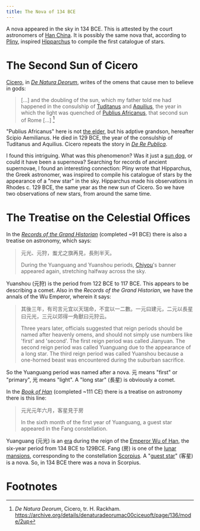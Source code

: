 ```yaml
---
title: The Nova of 134 BCE
---
```


A nova appeared in the sky in 134 BCE. This is attested by the court astronomers of [Han China][han]. It is possibly the same nova that, according to [Pliny], inspired [Hipparchus] to compile the first catalogue of stars.

[han]: https://en.wikipedia.org/wiki/Han_dynasty
[Pliny]: https://en.wikipedia.org/wiki/Pliny_the_Elder
[Hipparchus]: https://en.wikipedia.org/wiki/Hipparchus

# The Second Sun of Cicero

[Cicero], in [_De Natura Deorum_][denat], writes of the omens that cause men to believe in gods:

[Cicero]: https://en.wikipedia.org/wiki/Cicero
[denat]: https://en.wikipedia.org/wiki/De_Natura_Deorum

>[...] and the doubling of the sun, which my father told me had happened in the consulship of [Tuditanus][tud] and [Aquilius][aq], the year in which the light was quenched of [Publius Africanus][aem], that second sun of Rome [...] [^cic]

[tud]: https://en.wikipedia.org/wiki/Gaius_Sempronius_Tuditanus
[aq]: https://en.wikipedia.org/wiki/Manius_Aquillius_(129_BC)
[aem]: https://en.wikipedia.org/wiki/Scipio_Aemilianus

"Publius Africanus" here is not [the elder][afri], but his adptive grandson, hereafter Scipio Aemilianus. He died in 129 BCE, the year of the consulship of Tuditanus and Aquilius. Cicero repeats the story in [_De Re Publica_][dere].

[afri]: https://en.wikipedia.org/wiki/Scipio_Africanus
[dere]: https://en.wikipedia.org/wiki/De_re_publica

I found this intriguing. What was this phenomenon? Was it just a [sun dog][sundog], or could it have been a supernova? Searching for records of ancient supernovae, I found an interesting connection: Pliny wrote that Hipparchus, the Greek astronomer, was inspired to compile his catalogue of stars by the appearance of a "new star" in the sky. Hipparchus made his observations in Rhodes c. 129 BCE, the same year as the new sun of Cicero. So we have two observations of new stars, from around the same time.

[sundog]: https://en.wikipedia.org/wiki/Sun_dog

# The Treatise on the Celestial Offices

In the [_Records of the Grand Historian_][shiji] (completed ~91 BCE) there is also a treatise on astronomy, which says:

[shiji]: https://en.wikipedia.org/wiki/Shiji

> 元光、元狩，蚩尤之旗再見，長則半天。
>
> During the Yuanguang and Yuanshou periods, [Chiyou]'s banner appeared again, stretching halfway across the sky.

[Chiyou]: https://en.wikipedia.org/wiki/Chiyou

Yuanshou (元狩) is the period from 122 BCE to 117 BCE. This appears to be describing a comet. Also in the _Records of the Grand Historian_, we have the annals of the Wu Emperor, wherein it says:

> 其後三年，有司言元宜以天瑞命，不宜以一二數。一元曰建元，二元以長星曰元光，三元以郊得一角獸曰元狩云。
>
> Three years later, officials suggested that reign periods should be named after heavenly omens, and should not simply use numbers like 'first' and 'second'. The first reign period was called Jianyuan. The second reign period was called Yuanguang due to the appearance of a long star. The third reign period was called Yuanshou because a one-horned beast was encountered during the suburban sacrifice.

So the Yuanguang period was named after a nova. 元 means "first" or "primary", 光 means "light". A "long star" (長星) is obviously a comet.

In the [_Book of Han_][hanbuk] (completed ~111 CE) there is a treatise on astronomy there is this line:

[hanbuk]: https://en.wikipedia.org/wiki/Book_of_Han

> 元光元年六月，客星見于房
>
> In the sixth month of the first year of Yuanguang, a guest star appeared in the Fang constellation.

Yuanguang (元光) is an [era] during the reign of the [Emperor Wu of Han][wu], the six-year period from 134 BCE to 129BCE. Fang (房) is one of the [lunar mansions][mansion], corresponding to the constellation [Scorpius]. A "[guest star][guest]" (客星) is a nova. So, in 134 BCE there was a nova in Scorpius.

[era]: https://en.wikipedia.org/wiki/List_of_Chinese_era_names
[wu]: https://en.wikipedia.org/wiki/Emperor_Wu_of_Han
[mansion]: https://en.wikipedia.org/wiki/Twenty-Eight_Mansions
[Scorpius]: https://en.wikipedia.org/wiki/Scorpius
[guest]: https://en.wikipedia.org/wiki/Guest_star_(astronomy)

# Footnotes

[^cic]: _De Natura Deorum_, Cicero, tr. H. Rackham. <https://archive.org/details/denaturadeorumac00ciceuoft/page/136/mode/2up>
